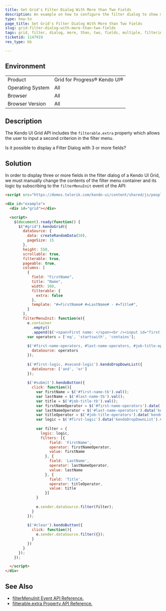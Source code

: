 ```yaml
---
title: Set Grid's Filter Dialog With More than Two Fields
description: An example on how to configure the filter dialog to show more than two fields
type: how-to
page_title: Set Grid's Filter Dialog With More than Two Fields
slug: grid-filter-dialog-with-more-than-two-fields
tags: grid, filter, dialog, more, than, two, fields, multiple, filtering
ticketid: 1147919
res_type: kb

---
```


## Environment
<table>
 <tr>
  <td>Product</td>
  <td>Grid for Progress® Kendo UI®</td>
 </tr>
 <tr>
  <td>Operating System</td>
  <td>All</td>
 </tr>
 <tr>
  <td>Browser</td>
  <td>All</td>
 </tr>
 <tr>
  <td>Browser Version</td>
  <td>All</td>
 </tr>
</table>

## Description

The Kendo UI Grid API includes the `filterable.extra` property which allows the user to input a second criterion in the filter menu. 

Is it possible to display a Filter Dialog with 3 or more fields?

## Solution

In order to display three or more fields in the filter dialog of a Kendo UI Grid, we must manually change the contents of the filter menu container and its logic by subscribing to the `filterMenuInit` event of the API:

```html
<script src="https://demos.telerik.com/kendo-ui/content/shared/js/people.js"></script>

<div id="example">
  <div id="grid"></div>

  <script>
    $(document).ready(function() {
      $("#grid").kendoGrid({
        dataSource: {
          data: createRandomData(50),
          pageSize: 15
        },
        height: 550,
        scrollable: true,
        filterable: true,
        pageable: true,
        columns: [
          {
            field: "FirstName",
            title: "Name",
            width: 160,
            filterable: {
              extra: false
            },
            template: "#=FirstName# #=LastName# - #=Title#",
          }
        ],
        filterMenuInit: function(e){
          e.container
            .empty()
            .append($('<span>First name: </span><br /><input id="first-name-operators" /><input id="first-name-tb" class="k-textbox" /><br /><input id="first-logic" /><br /><span>Last name: </span><br /><input id="last-name-operators" /><input id="last-name-tb" class="k-textbox" /><br /><input id="second-logic" /><br /><span>JobTitle: </span><br /><input id="job-title-operators" /><input id="job-title-tb" class="k-textbox" /><div><button type="submit" class="k-button k-primary" id="submit">Filter</button><button type="reset" class="k-button" id="clear">Clear</button></div>'));
          var operators = ['eq', 'startswith', 'contains'];
          
          $('#first-name-operators, #last-name-operators, #job-title-operators').kendoDropDownList({
            dataSource: operators
          });
          
          $('#first-logic, #second-logic').kendoDropDownList({
            dataSource: ['and', 'or']
          });
          
          $('#submit').kendoButton({
            click: function(){
              var firstName = $('#first-name-tb').val();
              var lastName = $('#last-name-tb').val();
              var title = $('#job-title-tb').val();
              var firstNameOperator = $('#first-name-operators').data('kendoDropDownList').value();
              var lastNameOperator = $('#last-name-operators').data('kendoDropDownList').value();
              var titleOperator = $('#job-title-operators').data('kendoDropDownList').value();
              var logic = $('#first-logic').data('kendoDropDownList').value();
              
              var filter = {
                logic: logic,
                filters: [{
                    field: 'FirstName',
                    operator: firstNameOperator,
                    value: firstName
                  }, {
                    field: 'LastName',
                    operator: lastNameOperator,
                    value: lastName
                  }, {
                    field: 'Title',
                    operator: titleOperator,
                    value: title
                  }]
              }
              
              e.sender.dataSource.filter(filter);
            }
          });
          
          $('#clear').kendoButton({
            click: function(){
              e.sender.dataSource.filter({});
            }
          })
        }
      });
    });

  </script>
</div>
```

## See Also

* [filterMenuInit Event API Reference.](https://docs.telerik.com/kendo-ui/controls/layout/window/overview)
* [filterable.extra Property API Reference.](https://docs.telerik.com/kendo-ui/api/javascript/ui/grid/configuration/filterable.extra)
